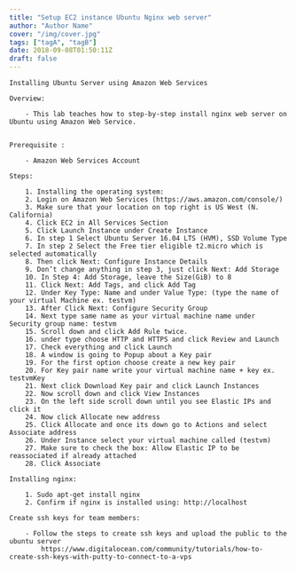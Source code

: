 ```yaml
---
title: "Setup EC2 instance Ubuntu Nginx web server"
author: "Author Name"
cover: "/img/cover.jpg"
tags: ["tagA", "tagB"]
date: 2018-09-08T01:50:11Z
draft: false
---
```

	Installing Ubuntu Server using Amazon Web Services 

	Overview: 
	
		- This lab teaches how to step-by-step install nginx web server on Ubuntu using Amazon Web Service.


	Prerequisite :
	
		- Amazon Web Services Account

	Steps:
	
		1. Installing the operating system:
		2. Login on Amazon Web Services (https://aws.amazon.com/console/)
		3. Make sure that your location on top right is US West (N. California)
		4. Click EC2 in All Services Section
		5. Click Launch Instance under Create Instance
		6. In step 1 Select Ubuntu Server 16.04 LTS (HVM), SSD Volume Type
		7. In step 2 Select the Free tier eligible t2.micro which is selected automatically
		8. Then click Next: Configure Instance Details
		9. Don’t change anything in step 3, just click Next: Add Storage
		10. In Step 4: Add Storage, leave the Size(GiB) to 8
		11. Click Next: Add Tags, and click Add Tag
		12. Under Key Type: Name and under Value Type: (type the name of your virtual Machine ex. testvm)
		13. After Click Next: Configure Security Group
		14. Next type same name as your virtual machine name under Security group name: testvm
		15. Scroll down and click Add Rule twice.
		16. under type choose HTTP and HTTPS and click Review and Launch
		17. Check everything and click Launch
		18. A window is going to Popup about a Key pair
		19. For the first option choose create a new key pair
		20. For Key pair name write your virtual machine name + key ex. testvmKey
		21. Next click Download Key pair and click Launch Instances
		22. Now scroll down and click View Instances
		23. On the left side scroll down until you see Elastic IPs and click it
		24. Now click Allocate new address
		25. Click Allocate and once its down go to Actions and select Associate address
		26. Under Instance select your virtual machine called (testvm)
		27. Make sure to check the box: Allow Elastic IP to be reassociated if already attached
		28. Click Associate

	Installing nginx:
		
		1. Sudo apt-get install nginx
		2. Confirm if nginx is installed using: http://localhost

	Create ssh keys for team members:

		- Follow the steps to create ssh keys and upload the public to the ubuntu server
			https://www.digitalocean.com/community/tutorials/how-to-create-ssh-keys-with-putty-to-connect-to-a-vps
